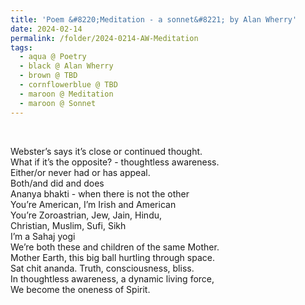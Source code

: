 ```yaml
---
title: 'Poem &#8220;Meditation - a sonnet&#8221; by Alan Wherry'
date: 2024-02-14
permalink: /folder/2024-0214-AW-Meditation
tags:
  - aqua @ Poetry
  - black @ Alan Wherry
  - brown @ TBD
  - cornflowerblue @ TBD
  - maroon @ Meditation
  - maroon @ Sonnet
---
```


<br>

<p>
Webster’s says it’s close or continued thought.<br>
What if it’s the opposite? - thoughtless awareness.<br>
Either/or never had or has appeal.<br>
Both/and did and does<br>
Ananya bhakti - when there is not the other<br>
You’re American, I’m Irish and American<br>
You’re Zoroastrian, Jew, Jain, Hindu,<br>
Christian, Muslim, Sufi, Sikh<br>
I’m a Sahaj yogi<br>
We’re both these and children of the same Mother.<br>
Mother Earth, this big ball hurtling through space.<br>
Sat chit ananda. Truth, consciousness, bliss.<br>
In thoughtless awareness, a dynamic living force,<br>
We become the oneness of Spirit.<br>
</p>